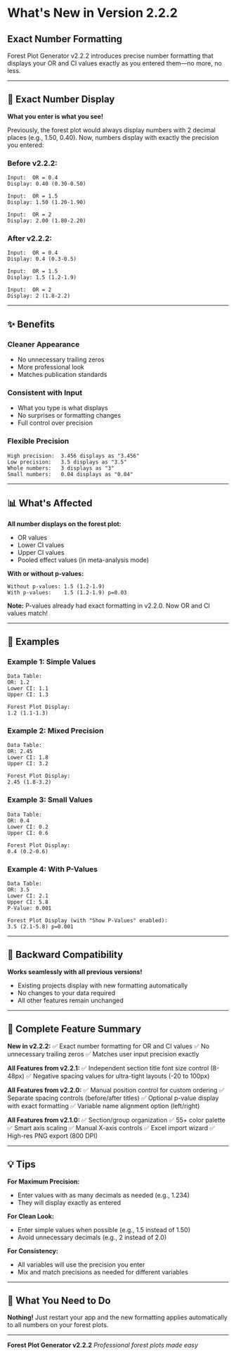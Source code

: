 # What's New in Version 2.2.2

## Exact Number Formatting

Forest Plot Generator v2.2.2 introduces precise number formatting that displays your OR and CI values exactly as you entered them—no more, no less.

---

## 🔢 Exact Number Display

**What you enter is what you see!**

Previously, the forest plot would always display numbers with 2 decimal places (e.g., 1.50, 0.40). Now, numbers display with exactly the precision you entered:

### Before v2.2.2:
```
Input:  OR = 0.4
Display: 0.40 (0.30-0.50)

Input:  OR = 1.5
Display: 1.50 (1.20-1.90)

Input:  OR = 2
Display: 2.00 (1.80-2.20)
```

### After v2.2.2:
```
Input:  OR = 0.4
Display: 0.4 (0.3-0.5)

Input:  OR = 1.5
Display: 1.5 (1.2-1.9)

Input:  OR = 2
Display: 2 (1.8-2.2)
```

---

## ✨ Benefits

### Cleaner Appearance
- No unnecessary trailing zeros
- More professional look
- Matches publication standards

### Consistent with Input
- What you type is what displays
- No surprises or formatting changes
- Full control over precision

### Flexible Precision
```
High precision:  3.456 displays as "3.456"
Low precision:   3.5 displays as "3.5"
Whole numbers:   3 displays as "3"
Small numbers:   0.04 displays as "0.04"
```

---

## 📊 What's Affected

**All number displays on the forest plot:**
- OR values
- Lower CI values
- Upper CI values
- Pooled effect values (in meta-analysis mode)

**With or without p-values:**
```
Without p-values: 1.5 (1.2-1.9)
With p-values:    1.5 (1.2-1.9) p=0.03
```

**Note:** P-values already had exact formatting in v2.2.0. Now OR and CI values match!

---

## 🎨 Examples

### Example 1: Simple Values
```
Data Table:
OR: 1.2
Lower CI: 1.1
Upper CI: 1.3

Forest Plot Display:
1.2 (1.1-1.3)
```

### Example 2: Mixed Precision
```
Data Table:
OR: 2.45
Lower CI: 1.8
Upper CI: 3.2

Forest Plot Display:
2.45 (1.8-3.2)
```

### Example 3: Small Values
```
Data Table:
OR: 0.4
Lower CI: 0.2
Upper CI: 0.6

Forest Plot Display:
0.4 (0.2-0.6)
```

### Example 4: With P-Values
```
Data Table:
OR: 3.5
Lower CI: 2.1
Upper CI: 5.8
P-Value: 0.001

Forest Plot Display (with "Show P-Values" enabled):
3.5 (2.1-5.8) p=0.001
```

---

## 🔄 Backward Compatibility

**Works seamlessly with all previous versions!**

- Existing projects display with new formatting automatically
- No changes to your data required
- All other features remain unchanged

---

## 🎨 Complete Feature Summary

**New in v2.2.2:**
✅ Exact number formatting for OR and CI values
✅ No unnecessary trailing zeros
✅ Matches user input precision exactly

**All Features from v2.2.1:**
✅ Independent section title font size control (8-48px)
✅ Negative spacing values for ultra-tight layouts (-20 to 100px)

**All Features from v2.2.0:**
✅ Manual position control for custom ordering
✅ Separate spacing controls (before/after titles)
✅ Optional p-value display with exact formatting
✅ Variable name alignment option (left/right)

**All Features from v2.1.0:**
✅ Section/group organization
✅ 55+ color palette
✅ Smart axis scaling
✅ Manual X-axis controls
✅ Excel import wizard
✅ High-res PNG export (800 DPI)

---

## 💡 Tips

**For Maximum Precision:**
- Enter values with as many decimals as needed (e.g., 1.234)
- They will display exactly as entered

**For Clean Look:**
- Enter simple values when possible (e.g., 1.5 instead of 1.50)
- Avoid unnecessary decimals (e.g., 2 instead of 2.0)

**For Consistency:**
- All variables will use the precision you enter
- Mix and match precisions as needed for different variables

---

## 📝 What You Need to Do

**Nothing!** Just restart your app and the new formatting applies automatically to all numbers on your forest plots.

---

**Forest Plot Generator v2.2.2**
*Professional forest plots made easy*

